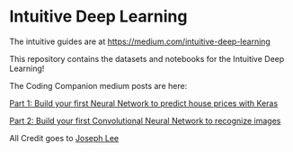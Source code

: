 # Intuitive Deep Learning

The intuitive guides are at https://medium.com/intuitive-deep-learning

This repository contains the datasets and notebooks for the Intuitive Deep Learning!

The Coding Companion medium posts are here:

[Part 1: Build your first Neural Network to predict house prices with Keras](https://medium.com/intuitive-deep-learning/build-your-first-neural-network-to-predict-house-prices-with-keras-eb5db60232c)

[Part 2: Build your first Convolutional Neural Network to recognize images](https://medium.com/intuitive-deep-learning/build-your-first-convolutional-neural-network-to-recognize-images-84b9c78fe0ce)

All Credit goes to [Joseph Lee](https://github.com/josephlee94/intuitive-deep-learning)
